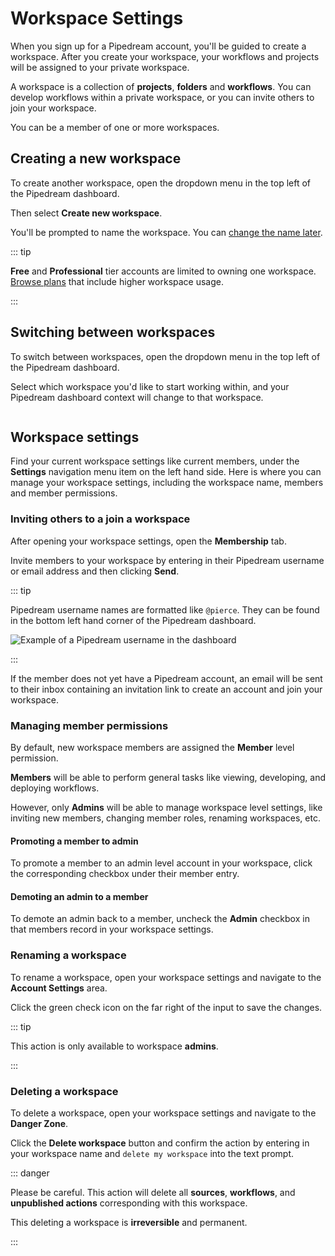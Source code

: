 # Workspace Settings

When you sign up for a Pipedream account, you'll be guided to create a workspace. After you create your workspace, your workflows and projects will be assigned to your private workspace.

A workspace is a collection of **projects**, **folders** and **workflows**. You can develop workflows within a private workspace, or you can invite others to join your workspace.

You can be a member of one or more workspaces.

## Creating a new workspace

To create another workspace, open the dropdown menu in the top left of the Pipedream dashboard.

Then select **Create new workspace**.

You'll be prompted to name the workspace. You can [change the name later](/workspaces/#renaming-a-workspace).

::: tip

**Free** and **Professional** tier accounts are limited to owning one workspace. [Browse plans](/pricing/) that include higher workspace usage.

:::


## Switching between workspaces

To switch between workspaces, open the dropdown menu in the top left of the Pipedream dashboard.

Select which workspace you'd like to start working within, and your Pipedream dashboard context will change to that workspace.


![]()

## Workspace settings

Find your current workspace settings like current members, under the **Settings** navigation menu item on the left hand side. Here is where you can manage your workspace settings, including the workspace name, members and member permissions.

### Inviting others to a join a workspace

After opening your workspace settings, open the **Membership** tab.

Invite members to your workspace by entering in their Pipedream username or email address and then clicking **Send**.

::: tip

Pipedream username names are formatted like `@pierce`. They can be found in the bottom left hand corner of the Pipedream dashboard.

![Example of a Pipedream username in the dashboard](https://res.cloudinary.com/pipedreamin/image/upload/v1673541487/docs/CleanShot_2023-01-12_at_11.37.56_ilk3v8.png)

:::

If the member does not yet have a Pipedream account, an email will be sent to their inbox containing an invitation link to create an account and join your workspace.

### Managing member permissions

By default, new workspace members are assigned the **Member** level permission.

**Members** will be able to perform general tasks like viewing, developing, and deploying workflows.

However, only **Admins** will be able to manage workspace level settings, like inviting new members, changing member roles, renaming workspaces, etc.

#### Promoting a member to admin

To promote a member to an admin level account in your workspace, click the corresponding checkbox under their member entry.

#### Demoting an admin to a member

To demote an admin back to a member, uncheck the **Admin** checkbox in that members record in your workspace settings.

### Renaming a workspace

To rename a workspace, open your workspace settings and navigate to the **Account Settings** area.

Click the green check icon on the far right of the input to save the changes.

::: tip

  This action is only available to workspace **admins**.

:::

### Deleting a workspace

To delete a workspace, open your workspace settings and navigate to the **Danger Zone**.

Click the **Delete workspace** button and confirm the action by entering in your workspace name and `delete my workspace` into the text prompt.

::: danger

Please be careful. This action will delete all **sources**, **workflows**, and **unpublished actions** corresponding with this workspace.

This deleting a workspace is **irreversible** and permanent.

:::
